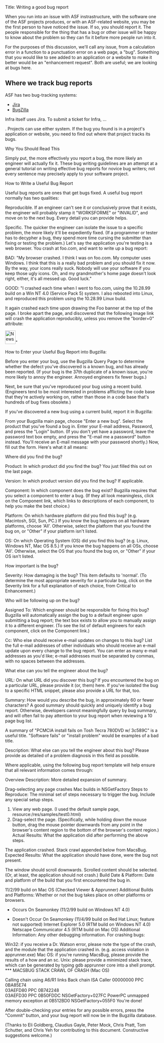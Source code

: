 Title: Writing a good bug report

When you run into an issue with ASF instrastructure, with the software one of the ASF projects produces, or with an ASF-related website, you may be the first person to have noticed the issue. If so, you should report it. The people responsible for the thing that has a bug or other issue will be happy to know about the problem so they can fix it before more people run into it.

For the purposes of this discussion, we'll call any issue, from a calculation error in a function to a punctuation error on a web page, a "bug". Something that you would like to see added to an application or a website to make it better would be an "enhancement request". Both are useful; we are looking at bugs here.

## Where we track bug reports ##

ASF has two bug-tracking systems:

  - <a href="https://issues.apache.org/jira/" target="_blank">Jira</a>
  - <a href="https://issues.apache.org/bugzilla/" target="_blank">BugZilla</a>
  
Infra itself uses Jira. To submit a ticket for Infra, ...

. Projects can use either system. If the bug you found is in a project's application or website, you need to find out where that project tracks its bugs. 


Why You Should Read This

Simply put, the more effectively you report a bug, the more likely an engineer will actually fix it.
These bug writing guidelines are an attempt at a general tutorial on writing effective bug reports for novice bug writers; not every sentence may precisely apply to your software project.


How to Write a Useful Bug Report

Useful bug reports are ones that get bugs fixed. A useful bug report normally has two qualities:

Reproducible. If an engineer can't see it or conclusively prove that it exists, the engineer will probably stamp it "WORKSFORME" or "INVALID", and move on to the next bug. Every detail you can provide helps.

Specific. The quicker the engineer can isolate the issue to a specific problem, the more likely it'll be expediently fixed. (If a programmer or tester has to decypher a bug, they spend more time cursing the submitter than fixing or testing the problem.)
Let's say the application you're testing is a web browser. You crash at foo.com, and want to write up a bug report:

BAD: "My browser crashed. I think I was on foo.com. My computer uses Windows. I think that this is a really bad problem and you should fix it now. By the way, your icons really suck. Nobody will use your software if you keep those ugly icons. Oh, and my grandmother's home page doesn't look right, either, it's all messed up. Good luck."

GOOD: "I crashed each time when I went to foo.com, using the 10.28.99 build on a Win NT 4.0 (Service Pack 5) system. I also rebooted into Linux, and reproduced this problem using the 10.28.99 Linux build.

It again crashed each time upon drawing the Foo banner at the top of the page. I broke apart the page, and discovered that the following image link will crash the application reproducibly, unless you remove the "border=0" attribute:

<IMG SRC="http://foo.com/images/topics/topicfoos.gif" width=34 height=44 border=0 alt="News">"



How to Enter your Useful Bug Report into Bugzilla:

Before you enter your bug, use the Bugzilla Query Page to determine whether the defect you've discovered is a known bug, and has already been reported. (If your bug is the 37th duplicate of a known issue, you're more likely to annoy the engineer. Annoyed engineers fix fewer bugs.)

Next, be sure that you've reproduced your bug using a recent build. (Engineers tend to be most interested in problems afflicting the code base that they're actively working on, rather than those in a code base that's hundreds of bug fixes obsolete.)

If you've discovered a new bug using a current build, report it in Bugzilla:

From your Bugzilla main page, choose "Enter a new bug".
Select the product that you've found a bug in.
Enter your E-mail address, Password, and press the "Login" button. (If you don't yet have a password, leave the password text box empty, and press the "E-mail me a password" button instead. You'll receive an E-mail message with your password shortly.)
Now, fill out the form. Here's what it all means:

Where did you find the bug?

Product: In which product did you find the bug?
You just filled this out on the last page.

Version: In which product version did you find the bug?
If applicable.

Component: In which component does the bug exist?
Bugzilla requires that you select a component to enter a bug. (If they all look meaningless, click on the Component link, which links to descriptions of each component, to help you make the best choice.)

Platform: On which hardware platform did you find this bug? (e.g. Macintosh, SGI, Sun, PC.)
If you know the bug happens on all hardware platforms, choose 'All'. Otherwise, select the platform that you found the bug on, or "Other" if your platform isn't listed.

OS: On which Operating System (OS) did you find this bug? (e.g. Linux, Windows NT, Mac OS 8.5.)
If you know the bug happens on all OSs, choose 'All'. Otherwise, select the OS that you found the bug on, or "Other" if your OS isn't listed.


How important is the bug?

Severity: How damaging is the bug?
This item defaults to 'normal'. (To determine the most appropriate severity for a particular bug, click on the Severity link for a full explanation of each choice, from Critical to Enhancement.)


Who will be following up on the bug?

Assigned To: Which engineer should be responsible for fixing this bug?
Bugzilla will automatically assign the bug to a default engineer upon submitting a bug report; the text box exists to allow you to manually assign it to a different engineer. (To see the list of default engineers for each component, click on the Component link.)

Cc: Who else should receive e-mail updates on changes to this bug?
List the full e-mail addresses of other individuals who should receive an e-mail update upon every change to the bug report. You can enter as many e-mail addresses as you'd like; e-mail addresses must be separated by commas, with no spaces between the addresses.


What else can you tell the engineer about the bug?

URL: On what URL did you discover this bug?
If you encountered the bug on a particular URL, please provide it (or, them) here. If you've isolated the bug to a specific HTML snippet, please also provide a URL for that, too.

Summary: How would you describe the bug, in approximately 60 or fewer characters?
A good summary should quickly and uniquely identify a bug report. Otherwise, developers cannot meaningfully query by bug summary, and will often fail to pay attention to your bug report when reviewing a 10 page bug list.

A summary of "PCMCIA install fails on Tosh Tecra 780DVD w/ 3c589C" is a useful title. "Software fails" or "install problem" would be examples of a bad title.


Description: What else can you tell the engineer about this bug?
Please provide as detailed of a problem diagnosis in this field as possible.

Where applicable, using the following bug report template will help ensure that all relevant information comes through:

Overview Description: More detailed expansion of summary.

Drag-selecting any page crashes Mac builds in NSGetFactory
Steps to Reproduce: The minimal set of steps necessary to trigger the bug. Include any special setup steps.

1) View any web page. (I used the default sample page, 
   resource:/res/samples/test0.html)
2) Drag-select the page. (Specifically, while holding down the 
   mouse button, drag the mouse pointer downwards from any point in 
   the browser's content region to the bottom of the browser's 
   content region.)
Actual Results: What the application did after performing the above steps.

The application crashed. Stack crawl appended below from MacsBug.
Expected Results: What the application should have done, were the bug not present.

The window should scroll downwards. Scrolled content should 
be selected. (Or, at least, the application should not crash.)
Build Date & Platform: Date and platform of the build that you first encountered the bug in.

11/2/99 build on Mac OS (Checked Viewer & Apprunner)
Additional Builds and Platforms: Whether or not the bug takes place on other platforms or browsers.

 - Occurs On
        Seamonkey (11/2/99 build on Windows NT 4.0)

 - Doesn't Occur On
        Seamonkey (11/4/99 build on Red Hat Linux; feature not supported)
        Internet Explorer 5.0 (RTM build on Windows NT 4.0)
        Netscape Communicator 4.5 (RTM build on Mac OS)
Additional Information: Any other debugging information. For crashing bugs:

Win32: if you receive a Dr. Watson error, please note the type of the crash, and the module that the application crashed in. (e.g. access violation in apprunner.exe)
Mac OS: if you're running MacsBug, please provide the results of a how and an sc.
Unix: please provide a minimized stack trace, which can be generated by typing gdb apprunner core into a shell prompt.
*** MACSBUG STACK CRAWL OF CRASH (Mac OS)

Calling chain using A6/R1 links
 Back chain  ISA  Caller
 00000000    PPC  0BA85E74  
 03AEFD80    PPC  0B742248  
 03AEFD30    PPC  0B50FDDC  NSGetFactory+027FC
PowerPC unmapped memory exception at 0B512BD0 NSGetFactory+055F0
You're done!

After double-checking your entries for any possible errors, press the "Commit" button, and your bug report will now be in the Bugzilla database.


(Thanks to Eli Goldberg, Claudius Gayle, Peter Mock, Chris Pratt, Tom Schutter, and Chris Yeh for contributing to this document. Constructive suggestions welcome.)
